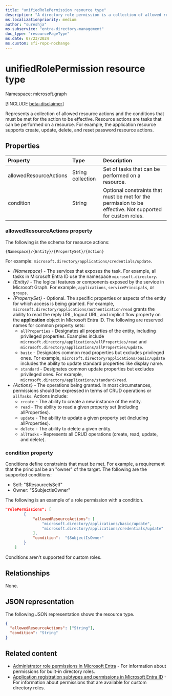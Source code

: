 ```yaml
---
title: "unifiedRolePermission resource type"
description: "A directory role permission is a collection of allowed resource actions and conditions."
ms.localizationpriority: medium
author: "sureshja"
ms.subservice: "entra-directory-management"
doc_type: "resourcePageType"
ms.date: 07/23/2024
ms.custom: sfi-ropc-nochange
---
```


# unifiedRolePermission resource type

Namespace: microsoft.graph

[!INCLUDE [beta-disclaimer](../../includes/beta-disclaimer.md)]

Represents a collection of allowed resource actions and the conditions that must be met for the action to be effective. Resource actions are tasks that can be performed on a resource. For example, the application resource supports create, update, delete, and reset password resource actions.

## Properties

| Property     | Type        | Description |
|:-------------|:------------|:------------|
|allowedResourceActions|String collection| Set of tasks that can be performed on a resource. |
|condition|String| Optional constraints that must be met for the permission to be effective. Not supported for custom roles. |

### allowedResourceActions property

The following is the schema for resource actions: 

```
{Namespace}/{Entity}/{PropertySet}/{Action}  
```
For example: `microsoft.directory/applications/credentials/update`.  

- *{Namespace}* - The services that exposes the task. For example, all tasks in Microsoft Entra ID use the namespace `microsoft.directory`.  
- *{Entity}* - The logical features or components exposed by the service in Microsoft Graph. For example, `applications`, `servicePrincipals`, or `groups`.
- *{PropertySet}* - Optional. The specific properties or aspects of the entity for which access is being granted. For example, 
`microsoft.directory/applications/authentication/read` grants the ability to read the reply URL, logout URL, and implicit flow property on the **application** object in Microsoft Entra ID. The following are reserved names for common property sets:  
  - `allProperties` - Designates all properties of the entity, including privileged properties. Examples include `microsoft.directory/applications/allProperties/read` and `microsoft.directory/applications/allProperties/update`.
  - `basic` - Designates common read properties but excludes privileged ones. For example, `microsoft.directory/applications/basic/update` includes the ability to update standard properties like display name.
  - `standard` - Designates common update properties but excludes privileged ones. For example, `microsoft.directory/applications/standard/read`.
- *{Actions}* - The operations being granted. In most circumstances, permissions should be expressed in terms of CRUD operations or `allTasks`. Actions include:
  - `create` - The ability to create a new instance of the entity.
  - `read` - The ability to read a given property set (including allProperties).
  - `update` - The ability to update a given property set (including allProperties).
  - `delete` - The ability to delete a given entity.
  - `allTasks` - Represents all CRUD operations (create, read, update, and delete). 

### condition property
Conditions define constraints that must be met. For example, a requirement that the principal be an "owner" of the target. The following are the supported conditions:

- Self: "$ResourceIsSelf"
- Owner: "$SubjectIsOwner"

The following is an example of a role permission with a condition.

```json
"rolePermissions": [
        {
            "allowedResourceActions": [
                "microsoft.directory/applications/basic/update",
                "microsoft.directory/applications/credentials/update"
            ],
            "condition":  "$SubjectIsOwner"
        }
    ]

```
Conditions aren't supported for custom roles.

## Relationships

None.

## JSON representation

The following JSON representation shows the resource type.

<!-- {
  "blockType": "resource",
  "optionalProperties": [

  ],
  "@odata.type": "microsoft.graph.unifiedRolePermission",
  "baseType": null
}-->

```json
{
  "allowedResourceActions": ["String"],
  "condition": "String"
}
```
## Related content

- [Administrator role permissions in Microsoft Entra](/azure/active-directory/users-groups-roles/directory-assign-admin-roles) - For information about permissions for built-in directory roles.
- [Application registration subtypes and permissions in Microsoft Entra ID](/azure/active-directory/users-groups-roles/roles-custom-available-permissions) -  For information about permissions that are available for custom directory roles. 

<!-- uuid: 16cd6b66-4b1a-43a1-adaf-3a886856ed98
2019-02-04 14:57:30 UTC -->
<!-- {
  "type": "#page.annotation",
  "description": "unifiedRolePermission resource",
  "keywords": "",
  "section": "documentation",
  "tocPath": ""
}-->
